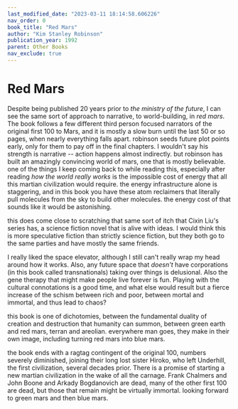 ```yaml
---
last_modified_date: "2023-03-11 18:14:58.606226"
nav_order: 0
book_title: "Red Mars"
author: "Kim Stanley Robinson"
publication_year: 1992
parent: Other Books
nav_exclude: true
---
```


# Red Mars
Despite being published 20 years prior to _the ministry of the future_, I can see the same sort of approach to narrative, to world-building, in _red mars_. The book follows a few different third person focused narrators of the original first 100 to Mars, and it is mostly a slow burn until the last 50 or so pages, when nearly everything falls apart. robinson seeds future plot points early, only for them to pay off in the final chapters. I wouldn't say his strength is narrative -- action happens almost indirectly. but robinson has built an amazingly convincing world of mars, one that is mostly believable. one of the things I keep coming back to while reading this, especially after reading _how the world really works_ is the impossible cost of energy that all this martian civilization would require. the energy infrastructure alone is staggering, and in this book you have these atom reclaimers that literally pull molecules from the sky to build other molecules. the energy cost of that sounds like it would be astonishing.

this does come close to scratching that same sort of itch that Cixin Liu's series has, a science fiction novel that is alive with ideas. I would think this is more speculative fiction than strictly science fiction, but they both go to the same parties and have mostly the same friends.

I really liked the space elevator, although I still can't really wrap my head around how it works. Also, any future space that _doesn't_ have corporations (in this book called transnationals) taking over things is delusional. Also the gene therapy that might make people live forever is fun. Playing with the cultural connotations is a good time, and what else would result but a fierce increase of the schism between rich and poor, between mortal and immortal, and thus lead to chaos?

this book is one of dichotomies, between the fundamental duality of creation and destruction that humanity can summon, between green earth and red mars, terran and areolian. everywhere man goes, they make in their own image, including turning red mars into blue mars.

the book ends with a ragtag contingent of the original 100, numbers severely diminished, joining their long lost sister Hiroko, who left Underhill, the first civilization, several decades prior. There is a promise of starting a new martian civilization in the wake of all the carnage. Frank Chalmers and John Boone and Arkady Bogdanovich are dead, many of the other first 100 are dead, but those that remain might be virtually immortal. looking forward to green mars and then blue mars.